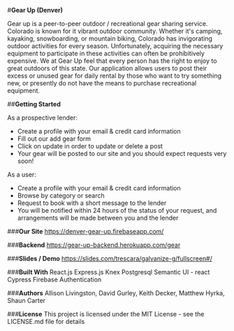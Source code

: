 #**Gear Up (Denver)**

Gear up is a peer-to-peer outdoor / recreational gear sharing service. Colorado is
known for it vibrant outdoor community. Whether it's camping, kayaking, snowboarding, or
mountain biking, Colorado has invigorating outdoor activities for every season. Unfortunately,
acquiring the necessary equipment to participate in these activities can often be prohibitively expensive.
We at Gear Up feel that every person has the right to enjoy to great outdoors of this state. Our application
allows users to post their excess or unused gear for daily rental by those who want to try something new,
or presently do not have the means to purchase recreational equipment.

##**Getting Started**


As a prospective lender:
  - Create a profile with your email & credit card information
  - Fill out our add gear form
  - Click on update in order to update or delete a post
  - Your gear will be posted to our site and you should expect requests very soon!

As a user:
  - Create a profile with your email & credit card information
  - Browse by category or search
  - Request to book with a short message to the lender
  - You will be notified within 24 hours of the status of your request, and arrangements will be made
    between you and the lender


###**Our Site**
https://denver-gear-up.firebaseapp.com/

###**Backend**
https://gear-up-backend.herokuapp.com/gear

###**Slides / Demo**
https://slides.com/trescara/galvanize-g/fullscreen#/


###**Built With**
React.js
Express.js
Knex
Postgresql
Semantic UI - react
Cypress
Firebase Authentication

###**Authors**
Allison Livingston, David Gurley, Keith Decker, Matthew Hyrka, Shaun Carter

###**License**
This project is licensed under the MIT License - see the LICENSE.md file for details
